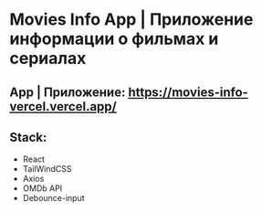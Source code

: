 # Movies Info App | Приложение информации о фильмах и сериалах

## App | Приложение: https://movies-info-vercel.vercel.app/

## Stack:

- React
- TailWindCSS
- Axios
- OMDb API
- Debounce-input
